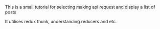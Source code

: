This is a small tutorial for selecting making api request and display a list of posts

It utilises redux thunk, understanding reducers and etc.